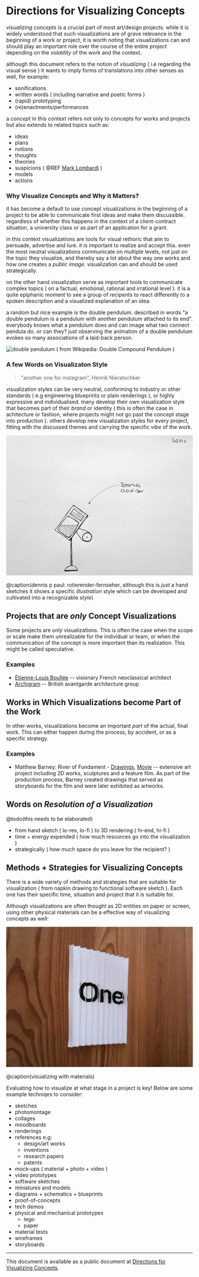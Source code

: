 # Directions for Visualizing Concepts

*visualizing concepts* is a crucial part of most art/design projects. while it is widely understood that such visualizations are of grave relevance in the beginning of a work or project, it is worth noting that visualizations can and should play an important role over the course of the entire project depending on the *volatility* of the work and the context.

although this document refers to the notion of *visualizing* ( i.e regarding the visual sense ) it wants to imply forms of translations into other senses as well, for example:

- sonifications
- written words ( including narrative and poetic forms )
- (rapid) prototyping
- (re)enactments/performances

a *concept* in this context refers not only to concepts for works and projects but also extends to related topics such as:

- ideas
- plans
- notions
- thoughts
- theories
- suspicions ( @REF [Mark Lombardi](https://en.wikipedia.org/wiki/Mark_Lombardi) )
- models 
- actions

### Why Visualize Concepts and Why it Matters?

it has become a default to use concept visualizations in the beginning of a project to be able to communicate first ideas and make them discussible. regardless of whether this happens in the context of a client-contract situation, a university class or as part of an application for a grant.

in this context visualizations are tools for visual rethoric that aim to persuade, advertise and lure. it is important to realize and accept this. even the most neutral visualizations communicate on multiple levels, not just on the topic they visualize, and thereby say a lot about the way one works and how one creates a *public image*. visualization can and should be used strategically.

on the other hand visualization serve as important tools to communicate complex topics ( on a factual, emotional, rational and irrational level ). it is a quite epiphanic moment to see a group of recipents to react differently to a spoken description and a visualized explanation of an idea.

a random but nice example is the double pendulum. described in words "a double pendulum is a pendulum with another pendulum attached to its end". everybody knows what a pendulum does and can image what two connect pendula do. or can they? just observing the animation of a double pendulum evokes so many associations of a laid-back person.

![double pendulum](https://upload.wikimedia.org/wikipedia/commons/4/45/Double-compound-pendulum.gif) ( from Wikipedia: Double Compound Pendulum )

### A few Words on Visualizaton Style

> "another one for instagram", Henrik Nieratschker

visualization styles can be very neutral, conforming to industry or other standards ( e.g engineering blueprints or plain renderings ), or highly expressive and individualised. many develop their own visualization style that becomes part of their *brand* or identity ( this is often the case in achitecture or fashion, where projects might not go past the concept stage into production ). others develop new visualization styles for every project, fitting with the discussed themes and carrying the specific *vibe* of the work.

![dennis p paul: rotierender-fernseher](./assets/rotierender-fernseher.jpg)   

@caption(dennis p paul: rotierender-fernseher, although this is *just* a hand sketches it shows a specific *illustration* style which can be developed and cultivated into a recognizable *style*)

## Projects that are *only* Concept Visualizations

Some projects are *only* visualizations. This is often the case when the scope or scale make them unrealizable for the individual or team, or when the communication of the concept is more important than its realization. This might be called speculative.

### Examples

- [Étienne-Louis Boullée](https://en.wikipedia.org/wiki/%C3%89tienne-Louis_Boull%C3%A9e) -- visionary French neoclassical architect
- [Archigram](https://en.wikipedia.org/wiki/Archigram) -- British avantgarde architecture group 

## Works in Which Visualizations become Part of the Work

In other works, visualizations become an important *part* of the actual, final work. This can either happen during the process, by accident, or as a specific strategy.   

### Examples

- Matthew Barney: River of Fundament - [Drawings](https://www.gladstonegallery.com/artist/matthew-barney/work-detail/868/em-river-of-fundament-leaves-of-grass-em), [Movie](https://www.youtube.com/watch?v=quyiQXG7GlY) -- extensive art project including 2D works, sculptures and a feature film. As part of the production process, Barney created drawings that served as storyboards for the film and were later exhibited as artworks. 

## Words on *Resolution of a Visualization*

@todo(this needs to be elaborated)

- from hand sketch ( lo-res, lo-fi ) to 3D rendering ( hi-end, hi-fi )
- time + energy expended ( how much resources go into the visualization )
- strategically ( how much space do you leave for the recipient? )

## Methods + Strategies for Visualizing Concepts

There is a wide variety of methods and strategies that are suitable for visualization ( from napkin drawing to functional software sketch ). Each one has their specific time, situation and project that it is suitable for. 

Although visualizations are often thought as 2D entities on paper or screen, using other physical materials can be a effective way of visualizing concepts as well:

![dennis p paul: multi-surface](./assets/multi-surface.gif)

@caption(visualizing with materials)

Evaluating how to visualize at what stage in a project is key! Below are some example techniqes to consider:

- sketches
- photomontage
- collages
- moodboards
- renderings
- references e.g:
    - design/art works
    - inventions
    - research papers
    - patents
- mock-ups ( material + photo + video )
- video prototypes
- software sketches
- miniatures and models
- diagrams + schematics + blueprints
- proof-of-concepts
- tech demos
- physical and mechanical prototypes
    - lego
    - paper
- material tests
- wireframes
- storyboards

---

This document is available as a public document at [Directions for Visualizing Concepts](http://dm-hb.de/dmdfvc).



